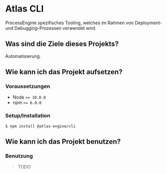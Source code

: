 # Atlas CLI

ProcessEngine spezifisches Tooling, welches im Rahmen von Deployment- und Debugging-Prozessen verwendet wird.

## Was sind die Ziele dieses Projekts?

Automatisierung.

## Wie kann ich das Projekt aufsetzen?


### Voraussetzungen

* Node `>= 10.0.0`
* npm `>= 6.0.0`


### Setup/Installation

```shell
$ npm install @atlas-engine/cli
```

## Wie kann ich das Projekt benutzen?


### Benutzung

> TODO
